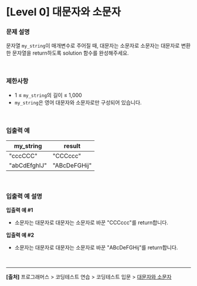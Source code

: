 # [Level 0] 대문자와 소문자

### 문제 설명
문자열 `my_string`이 매개변수로 주어질 때, 대문자는 소문자로 소문자는 대문자로 변환한 문자열을 return하도록 solution 함수를 완성해주세요.

<br>

### 제한사항
* 1 ≤ `my_string`의 길이 ≤ 1,000
* `my_string`은 영어 대문자와 소문자로만 구성되어 있습니다.

<br>

### 입출력 예
|my_string|result|
|---|---|
|"cccCCC"|"CCCccc"|
|"abCdEfghIJ"|"ABcDeFGHij"|

<br>

### 입출력 예 설명
**입출력 예 #1**
* 소문자는 대문자로 대문자는 소문자로 바꾼 "CCCccc"를 return합니다.

**입출력 예 #2**
* 소문자는 대문자로 대문자는 소문자로 바꾼 "ABcDeFGHij"를 return합니다.

<br>

---
**[출처]** 프로그래머스 > 코딩테스트 연습 > 코딩테스트 입문 > [대문자와 소문자](https://school.programmers.co.kr/learn/courses/30/lessons/120893)